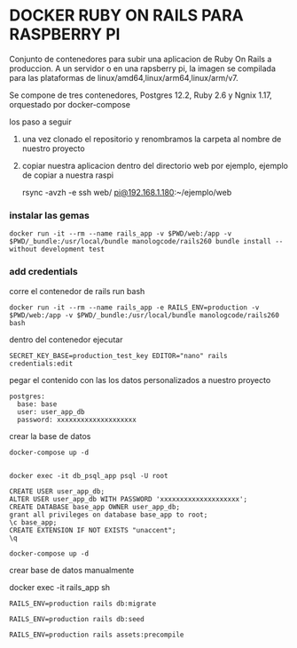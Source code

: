 # DOCKER RUBY ON RAILS PARA RASPBERRY PI

Conjunto de contenedores para subir una aplicacion de Ruby On Rails a produccion. A un servidor o en una rapsberry pi, la imagen se compilada para las plataformas de linux/amd64,linux/arm64,linux/arm/v7.

Se compone de tres contenedores, Postgres 12.2, Ruby 2.6 y Ngnix 1.17, orquestado por docker-compose

los paso a seguir

1. una vez clonado el repositorio y renombramos la carpeta al nombre de nuestro proyecto

2. copiar nuestra aplicacion dentro del directorio web por ejemplo, ejemplo de copiar a nuestra raspi

    rsync -avzh -e ssh web/ pi@192.168.1.180:~/ejemplo/web


### instalar las gemas

```
docker run -it --rm --name rails_app -v $PWD/web:/app -v $PWD/_bundle:/usr/local/bundle manologcode/rails260 bundle install --without development test

```

### add credentials

corre el contenedor de rails run bash

```
docker run -it --rm --name rails_app -e RAILS_ENV=production -v $PWD/web:/app -v $PWD/_bundle:/usr/local/bundle manologcode/rails260 bash

```

dentro del contenedor ejecutar 

```
SECRET_KEY_BASE=production_test_key EDITOR="nano" rails credentials:edit
```

pegar el contenido con las los datos personalizados a nuestro proyecto

```
postgres:
  base: base
  user: user_app_db
  password: xxxxxxxxxxxxxxxxxxxx

```

crear la base de datos

```
docker-compose up -d


docker exec -it db_psql_app psql -U root

CREATE USER user_app_db;
ALTER USER user_app_db WITH PASSWORD 'xxxxxxxxxxxxxxxxxxxx';
CREATE DATABASE base_app OWNER user_app_db;
grant all privileges on database base_app to root;
\c base_app;
CREATE EXTENSION IF NOT EXISTS "unaccent";
\q

```

    docker-compose up -d


crear base de datos manualmente


docker exec -it rails_app sh

```
RAILS_ENV=production rails db:migrate

RAILS_ENV=production rails db:seed

RAILS_ENV=production rails assets:precompile

```
